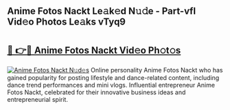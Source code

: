 ## Anime Fotos Nackt Le𝚊k𝚎d N𝚞𝚍e - Part-vfI Vid𝚎o Photos Le𝚊ks vTyq9

# <h2><a href="http://fb8edxj.evod.top/?m=Anime+Fotos+Nackt">🔗 👉🔴 Anime Fotos Nackt Vid𝚎o Ph𝚘t𝚘s</a></h2>

[![Anime Fotos Nackt N𝚞d𝚎s](https://i.imgur.com/8V9OHl7.gif)](http://fb8edxj.evod.top/?m=Anime+Fotos+Nackt)
Online personality Anime Fotos Nackt who has gained popularity for posting lifestyle and dance-related content, including dance trend performances and mini vlogs. Influential entrepreneur Anime Fotos Nackt, celebrated for their innovative business ideas and entrepreneurial spirit. 
